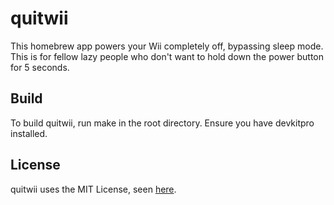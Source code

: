 # quitwii

This homebrew app powers your Wii completely off, bypassing sleep mode. This is for fellow lazy people who don't want to hold down the power button for 5 seconds.

## Build

To build quitwii, run make in the root directory. Ensure you have devkitpro installed.

## License

quitwii uses the MIT License, seen [here](./LICENSE).
